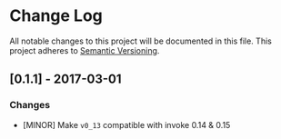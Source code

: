 # Change Log
All notable changes to this project will be documented in this file.
This project adheres to [Semantic Versioning](http://semver.org/).

## [0.1.1] - 2017-03-01

### Changes

- [MINOR] Make `v0_13` compatible with invoke 0.14 & 0.15 
